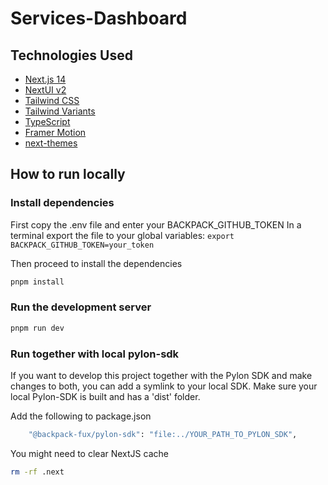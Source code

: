 # Services-Dashboard

## Technologies Used

- [Next.js 14](https://nextjs.org/docs/getting-started)
- [NextUI v2](https://nextui.org/)
- [Tailwind CSS](https://tailwindcss.com/)
- [Tailwind Variants](https://tailwind-variants.org)
- [TypeScript](https://www.typescriptlang.org/)
- [Framer Motion](https://www.framer.com/motion/)
- [next-themes](https://github.com/pacocoursey/next-themes)

## How to run locally

### Install dependencies

First copy the .env file and enter your BACKPACK_GITHUB_TOKEN
In a terminal export the file to your global variables:
`export BACKPACK_GITHUB_TOKEN=your_token`

Then proceed to install the dependencies

```bash
pnpm install
```

### Run the development server

```bash
pnpm run dev
```

### Run together with local pylon-sdk

If you want to develop this project together with the Pylon SDK and make changes to both, you can add a symlink to your local SDK. Make sure your local Pylon-SDK is built and has a 'dist' folder.

Add the following to package.json

```bash
    "@backpack-fux/pylon-sdk": "file:../YOUR_PATH_TO_PYLON_SDK",
```

You might need to clear NextJS cache

```bash
rm -rf .next
```

